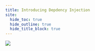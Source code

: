 ```yaml
---
title: Introducing Depdency Injection
site:
  hide_toc: true
  hide_outline: true
  hide_title_block: true
---
```


![](#img:dep-inj)
